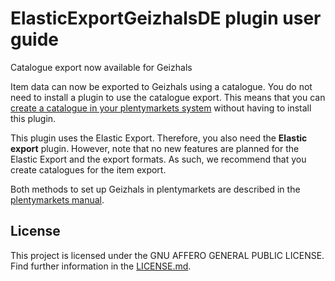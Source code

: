 # ElasticExportGeizhalsDE plugin user guide

<div class="alert alert-info" role="alert">
Catalogue export now available for Geizhals
 
Item data can now be exported to Geizhals using a catalogue. You do not need to install a plugin to use the catalogue export. This means that you can <a href="https://knowledge.plentymarkets.com/en-gb/manual/main/markets/geizhals-de.html#catalogue-export" target="_blank">create a catalogue in your plentymarkets system</a> without having to install this plugin.
 
This plugin uses the Elastic Export. Therefore, you also need the **Elastic export** plugin. However, note that no new features are planned for the Elastic Export and the export formats. As such, we recommend that you create catalogues for the item export.
 
Both methods to set up Geizhals in plentymarkets are described in the <a href="https://knowledge.plentymarkets.com/en-gb/manual/main/markets/geizhals-de.html" target="_blank">plentymarkets manual</a>.
</div>

## License

This project is licensed under the GNU AFFERO GENERAL PUBLIC LICENSE. Find further information in the [LICENSE.md](https://github.com/plentymarkets/plugin-elastic-export-geizhals-de/blob/master/LICENSE.md).
